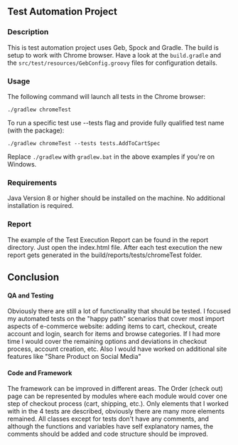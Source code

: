 ## Test Automation Project


### Description

This is test automation project uses Geb, Spock and Gradle.
The build is setup to work with Chrome browser. Have a look at the `build.gradle` and the `src/test/resources/GebConfig.groovy` files for configuration details.

### Usage

The following command will launch all tests in the Chrome browser:

    ./gradlew chromeTest
   
To run a specific test use --tests flag and provide fully qualified test name (with the package):

    ./gradlew chromeTest --tests tests.AddToCartSpec

Replace `./gradlew` with `gradlew.bat` in the above examples if you're on Windows.

### Requirements

Java Version 8 or higher should be installed on the machine. No additional installation is required.

### Report

The example of the Test Execution Report can be found in the report directory. Just open the index.html file. After each test execution the new report gets generated in the build/reports/tests/chromeTest folder.

## Conclusion

#### QA and Testing
Obviously there are still a lot of functionality that should be tested. 
I focused my automated tests on the "happy path" scenarios that cover most import aspects of e-commerce website:
adding items to cart, checkout, create account and login, search for items and browse categories.
If I had more time I would cover the remaining options and deviations in checkout process, account creation, etc.
Also I would have worked on additional site features like "Share Product on Social Media"

#### Code and Framework
The framework can be improved in different areas. The Order (check out) page can be represented by modules where each module would cover one step of checkout process (cart, shipping, etc.).
Only elements that I worked with in the 4 tests are described, obviously there are many more elements remained.
All classes except for tests don't have any comments, and although the functions and variables have self explanatory names, the comments should be added and code structure should be improved.   

